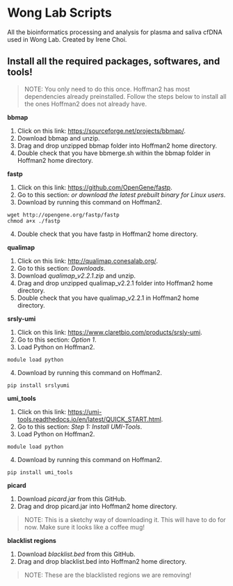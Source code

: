 # Wong Lab Scripts

All the bioinformatics processing and analysis for plasma and saliva cfDNA used in Wong Lab. Created by Irene Choi.


## Install all the required packages, softwares, and tools!

> NOTE:
> You only need to do this once. Hoffman2 has most dependencies already preinstalled. 
> Follow the steps below to install all the ones Hoffman2 does not already have.

**bbmap**

1. Click on this link: https://sourceforge.net/projects/bbmap/.
2. Download bbmap and unzip.
3. Drag and drop unzipped bbmap folder into Hoffman2 home directory.
4. Double check that you have bbmerge.sh within the bbmap folder in Hoffman2 home directory.

**fastp**

1. Click on this link: https://github.com/OpenGene/fastp.
2. Go to this section: *or download the latest prebuilt binary for Linux users*.
3. Download by running this command on Hoffman2.
```
wget http://opengene.org/fastp/fastp
chmod a+x ./fastp
```
4. Double check that you have fastp in Hoffman2 home directory.

**qualimap**

1. Click on this link: http://qualimap.conesalab.org/.
2. Go to this section: *Downloads*.
3. Download *qualimap_v2.2.1.zip* and unzip.
4. Drag and drop unzipped qualimap_v2.2.1 folder into Hoffman2 home directory.
5. Double check that you have qualimap_v2.2.1 in Hoffman2 home directory.

**srsly-umi**

1. Click on this link: https://www.claretbio.com/products/srsly-umi.
2. Go to this section: *Option 1*.
3. Load Python on Hoffman2.
```
module load python
```
4. Download by running this command on Hoffman2.
```
pip install srslyumi
```

**umi_tools**

1. Click on this link: https://umi-tools.readthedocs.io/en/latest/QUICK_START.html.
2. Go to this section: *Step 1: Install UMI-Tools*.
3. Load Python on Hoffman2.
```
module load python
```
4. Download by running this command on Hoffman2.
```
pip install umi_tools
```

**picard**

1. Download *picard.jar* from this GitHub.
2. Drag and drop picard.jar into Hoffman2 home directory.

> NOTE:
> This is a sketchy way of downloading it. This will have to do for now.
> Make sure it looks like a coffee mug!

**blacklist regions**

1. Download *blacklist.bed* from this GitHub.
2. Drag and drop blacklist.bed into Hoffman2 home directory.

> NOTE:
> These are the blacklisted regions we are removing!